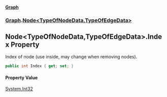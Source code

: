 #### [Graph](./index.md 'index')
### [Graph](./Graph.md 'Graph').[Node&lt;TypeOfNodeData,TypeOfEdgeData&gt;](./Graph-Node-TypeOfNodeData_TypeOfEdgeData-.md 'Graph.Node&lt;TypeOfNodeData,TypeOfEdgeData&gt;')
## Node&lt;TypeOfNodeData,TypeOfEdgeData&gt;.Index Property
Index of node (use inside, may change when removing nodes).  
```csharp
public int Index { get; set; }
```
#### Property Value
[System.Int32](https://docs.microsoft.com/en-us/dotnet/api/System.Int32 'System.Int32')  
